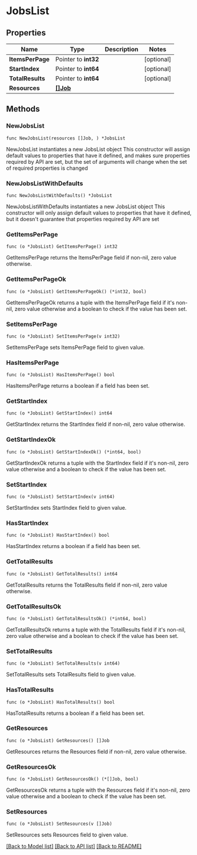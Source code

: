 # JobsList

## Properties

Name | Type | Description | Notes
------------ | ------------- | ------------- | -------------
**ItemsPerPage** | Pointer to **int32** |  | [optional] 
**StartIndex** | Pointer to **int64** |  | [optional] 
**TotalResults** | Pointer to **int64** |  | [optional] 
**Resources** | [**[]Job**](Job.md) |  | 

## Methods

### NewJobsList

`func NewJobsList(resources []Job, ) *JobsList`

NewJobsList instantiates a new JobsList object
This constructor will assign default values to properties that have it defined,
and makes sure properties required by API are set, but the set of arguments
will change when the set of required properties is changed

### NewJobsListWithDefaults

`func NewJobsListWithDefaults() *JobsList`

NewJobsListWithDefaults instantiates a new JobsList object
This constructor will only assign default values to properties that have it defined,
but it doesn't guarantee that properties required by API are set

### GetItemsPerPage

`func (o *JobsList) GetItemsPerPage() int32`

GetItemsPerPage returns the ItemsPerPage field if non-nil, zero value otherwise.

### GetItemsPerPageOk

`func (o *JobsList) GetItemsPerPageOk() (*int32, bool)`

GetItemsPerPageOk returns a tuple with the ItemsPerPage field if it's non-nil, zero value otherwise
and a boolean to check if the value has been set.

### SetItemsPerPage

`func (o *JobsList) SetItemsPerPage(v int32)`

SetItemsPerPage sets ItemsPerPage field to given value.

### HasItemsPerPage

`func (o *JobsList) HasItemsPerPage() bool`

HasItemsPerPage returns a boolean if a field has been set.

### GetStartIndex

`func (o *JobsList) GetStartIndex() int64`

GetStartIndex returns the StartIndex field if non-nil, zero value otherwise.

### GetStartIndexOk

`func (o *JobsList) GetStartIndexOk() (*int64, bool)`

GetStartIndexOk returns a tuple with the StartIndex field if it's non-nil, zero value otherwise
and a boolean to check if the value has been set.

### SetStartIndex

`func (o *JobsList) SetStartIndex(v int64)`

SetStartIndex sets StartIndex field to given value.

### HasStartIndex

`func (o *JobsList) HasStartIndex() bool`

HasStartIndex returns a boolean if a field has been set.

### GetTotalResults

`func (o *JobsList) GetTotalResults() int64`

GetTotalResults returns the TotalResults field if non-nil, zero value otherwise.

### GetTotalResultsOk

`func (o *JobsList) GetTotalResultsOk() (*int64, bool)`

GetTotalResultsOk returns a tuple with the TotalResults field if it's non-nil, zero value otherwise
and a boolean to check if the value has been set.

### SetTotalResults

`func (o *JobsList) SetTotalResults(v int64)`

SetTotalResults sets TotalResults field to given value.

### HasTotalResults

`func (o *JobsList) HasTotalResults() bool`

HasTotalResults returns a boolean if a field has been set.

### GetResources

`func (o *JobsList) GetResources() []Job`

GetResources returns the Resources field if non-nil, zero value otherwise.

### GetResourcesOk

`func (o *JobsList) GetResourcesOk() (*[]Job, bool)`

GetResourcesOk returns a tuple with the Resources field if it's non-nil, zero value otherwise
and a boolean to check if the value has been set.

### SetResources

`func (o *JobsList) SetResources(v []Job)`

SetResources sets Resources field to given value.



[[Back to Model list]](../README.md#documentation-for-models) [[Back to API list]](../README.md#documentation-for-api-endpoints) [[Back to README]](../README.md)


